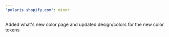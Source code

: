```yaml
---
'polaris.shopify.com': minor
---
```


Added what's new color page and updated design/colors for the new color tokens
